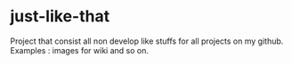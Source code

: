 # just-like-that

Project that consist all non develop like stuffs for all projects on my github. Examples : images for wiki and so on.
